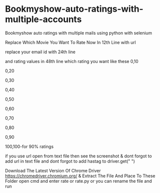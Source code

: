 # Bookmyshow-auto-ratings-with-multiple-accounts
Bookmyshow auto ratings with multiple mails using python with selenium

Replace Which Movie You Want To Rate Now In 12th Line with url

replace your email id with 24th line

and rating values in 48th line which rating you want like these
0,10

0,20

0,30

0,40

0,50

0,60

0,70

0,80

0,90

100,100-for 90% ratings

if you use url open from text file then see the screenshot & dont forgot to add url in text file and dont forgot to add hastag to driver.get("   ") 

Download The Latest Version Of Chrome Driver https://chromedriver.chromium.org/ & Extract The File And Place To These Folder open cmd and enter rate or rate.py or you can rename the file and run
